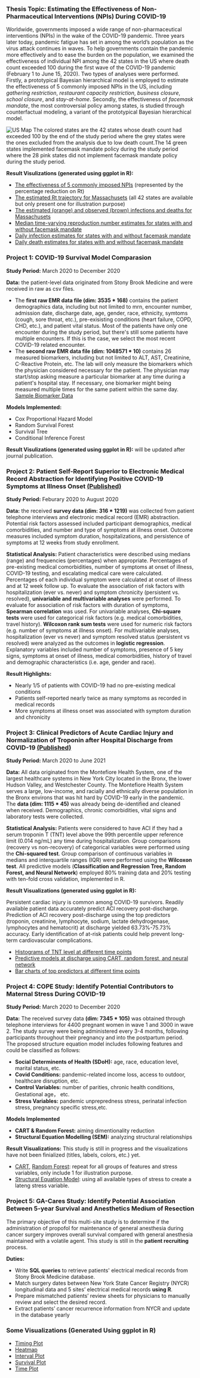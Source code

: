 ### Thesis Topic: Estimating the Effectiveness of Non-Pharmaceutical Interventions (NPIs) During COVID-19

Worldwide, governments imposed a wide range of non-pharmaceutical interventions (NPIs) in the wake of the COVID-19 pandemic. Three years later today, pandemic fatigue has set in among the world’s population as the virus attack continues in waves. To help governments contain the pandemic more effectively and to ease the burden on the population, we examined the effectiveness of individual NPI among the 42 states in the US where death count exceeded 100 during the first wave of the COVID-19 pandemic (February 1 to June 15, 2020). Two types of analyses were performed. Firstly, a prototypical Bayesian hierarchical model is employed to estimate the effectiveness of 5 commonly imposed NPIs in the US, including *gathering restriction*, *restaurant capacity restriction*, *business closure*, *school closure*, and *stay-at-home*. Secondly, the effectiveness of *facemask mandate*, the most controversial policy among states, is studied through counterfactual modeling, a variant of the prototypical Bayesian hierarchical model.

![US Map](./images/NPI/US_States.png)
The colored states are the 42 states whose death count had exceeded 100 by the end of the study period where the grey states were the ones excluded from the analysis due to low death count.The 14 green states implemented facemask mandate policy during the study period where the 28 pink states did not implement facemask mandate policy during the study period.

**Result Visulizations (generated using ggplot in R):**
* [The effectiveness of 5 commonly imposed NPIs](./images/NPI/NPI_Rt_Reduction.png) (represented by the percentage reduction on Rt)
* [The estimated Rt trajectory for Massachusets](./images/NPI/Massachusetts_Rt.png) (all 42 states are available but only present one for illustration purpose)
* [The estimated (orange) and observed (brown) infections and deaths for Massachusets](./images/NPI/Massachusetts_Infection_Death.png) 
* [Median time-varying reproduction number estimates for states with and without facemask mandate](./images/NPI/Mask_Rt_Estimates.png)
* [Daily infection estimates for states with and without facemask mandate](./images/NPI/Mask_Infection_Estimates.png)
* [Daily death estimates for states with and without facemask mandate](./images/NPI/Mask_Death_Estimates.png)

### Project 1: COVID-19 Survival Model Comparasion

**Study Period:** March 2020 to December 2020

**Data:** the patient-level data originated from Stony Brook Medicine and were received in raw as csv files. 
* The **first raw EMR data file (dim: 3535 * 168)** contains the patient demographics data, including but not limited to mrn, encounter number, admission date, discharge date, age, gender, race, ethnicity, symtoms (cough, sore throat, etc.), pre-exisisting conditions (heart failure, COPD, CHD, etc.), and patient vital status. Most of the patients have only one encounter during the study period, but there's still some patients have multiple encounters. If this is the case, we select the most recent COVID-19 related encounter.
* The **second raw EMR data file (dim: 1048571 * 10)** contains 26 measured biomarkers, including but not limited to ALT, AST, Creatinine, C-Reactive Protein, etc. The lab will only measure the biomarkers which the physician considered necessary for the patient. The physician may start/stop asking measure a particular biomarker at any time during a patient's hospital stay. If necessary, one biomarker might being measured multiple times for the same patient within the same day.
[Sample Biomarker Data](https://github.com/lyh07749/Yuhang_Liu_Profile/blob/main/data_files/Covid_Survival_Models/sample%20biomarker%20data.csv)

**Models Implemented:**
* Cox Proportional Hazard Model
* Random Survival Forest
* Survival Tree
* Conditional Inference Forest

**Result Visulizations (generated using ggplot in R):** will be updated after journal publication.

### Project 2: Patient Self-Report Superior to Electronic Medical Record Abstraction for Identifying Positive COVID-19 Symptoms at Illness Onset [(Published)](https://www.sciencedirect.com/science/article/pii/S2773065422000049)

**Study Period:** Feburary 2020 to August 2020

**Data:** the received **survey data (dim: 316 * 1219)** was collected from patient telephone interviews and electronic medical record (EMR) abstraction. Potential risk factors assessed included participant demographics, medical comorbidities, and number and type of symptoms at illness onset. Outcome measures included symptom duration, hospitalizations, and persistence of symptoms at 12 weeks from study enrollment.

**Statistical Analysis:** Patient characteristics were described using medians (range) and frequencies (percentages) when appropriate. Percentages of pre-existing medical comorbidities, number of symptoms at onset of illness, COVID-19 testing, and escalating medical care were calculated. Percentages of each individual symptom were calculated at onset of illness and at 12 week follow up. To evaluate the association of risk factors with hospitalization (ever vs. never) and symptom chronicity (persistent vs. resolved), **univariable and multivariable analyses** were performed.  To evaluate for association of risk factors with duration of symptoms, **Spearman correlation** was used. For univariable analyses, **Chi-square tests** were used for categorical risk factors (e.g. medical comorbidities, travel history). **Wilcoxon rank sum tests** were used for numeric risk factors (e.g. number of symptoms at illness onset). For multivariable analyses, hospitalization (ever vs never) and symptom resolved status (persistent vs resolved) were analyzed as the outcomes in **logistic regression**. Explanatory variables included number of symptoms, presence of 5 key signs, symptoms at onset of illness, medical comorbidities, history of travel and demographic characteristics (i.e. age, gender and race). 

**Result Highlights:**
* Nearly 1/5 of patients with COVID-19 had no pre-existing medical conditions
* Patients self-reported nearly twice as many symptoms as recorded in medical records
* More symptoms at illness onset was associated with symptom duration and chronicity

### Project 3: Clinical Predictors of Acute Cardiac Injury and Normalization of Troponin after Hospital Discharge from COVID-19 [(Published)](https://www.thelancet.com/action/showPdf?pii=S2352-3964%2822%2900010-X)

**Study Period:** March 2020 to June 2021

**Data:** All data originated from the Montefiore Health System, one of the largest healthcare systems in New York City located in the Bronx, the lower Hudson Valley, and Westchester County. The Montefiore Health System serves a large, low-income, and racially and ethnically
diverse population in the Bronx environs that was hit hard by COVID-19 early in the pandemic. The **data (dim: 1115 * 45)** was already being de-identified and cleaned when received. Demographics, chronic comorbidities, vital signs and laboratory tests were collected.

**Statistical Analysis:** Patients were considered to have ACI if they had a serum troponin T (TNT) level above the 99th percentile upper reference limit (0.014 ng/mL) any time during hospitalization. Group comparisons (recovery vs non-recovery) of categorical variables were performed using the **Chi-squared test**. Group comparison of continuous variables in medians and interquartile ranges (IQR) were performed using the **Wilcoxon test**. All predictive models (**Classification and Regression Tree, Random Forest, and Neural Network**) employed 80% training data and 20% testing with ten-fold cross validation, implemented in R. 

**Result Visualizations (generated using ggplot in R):**

Persistent cardiac injury is common among COVID-19 survivors. Readily available patient data accurately predict ACI recovery post-discharge. Prediction of ACI recovery post-discharge using the top predictors (troponin, creatinine, lymphocyte, sodium, lactate dehydrogenase, lymphocytes and hematocrit) at discharge yielded 63.73%-75.73% accuracy. Early identification of at-risk patients could help prevent long-term cardiovascular complications.

* [Histograms of TNT level at different time points](./images/ACI/ACI_1.jpg)
* [Predictive models at discharge using CART, random forest, and neural network](./images/ACI/ACI_2.jpg)
* [Bar charts of top predictors at different time points](./images/ACI/ACI_3.jpg)

### Project 4: COPE Study: Identify Potential Contributors to Maternal Stress During COVID-19

**Study Period:** March 2020 to December 2020

**Data:** The received survey data **(dim: 7345 * 105)** was obtained through telephone interviews for 4400 pregnant women in wave 1 and 3000 in wave 2. The study survey were being administered every 3-4 months, following participants throughout their pregnancy and into the postpartum period. The proposed structure equation model includes following features and could be classified as follows:
* **Social Determinents of Health (SDoH):** age, race, education level, marital status, etc.
* **Covid Conditions:** pandemic-related income loss, access to outdoor, healthcare disruption, etc.
* **Control Variables:** number of parities, chronic health conditions, Gestational age， etc.
* **Stress Variables:** pandemic unprepredness stress, perinatal infection stress, pregnancy specific stress,etc.

**Models Implemented**
* **CART & Random Forest:** aiming dimentionality reduction
* **Structural Equation Modelling (SEM):** analyzing structural relationships

**Result Visualizations:** This study is still in progress and the visualizations have not been finialized (titles, labels, colors, etc.) yet.
* [CART](./images/COPE/CART.png), [Random Forest](./images/COPE/RF.png): repeat for all groups of features and stress variables, only include 1 for illustration purpose.
* [Structural Equation Model](./images/COPE/SEM_Result.png): using all available types of stress to create a lateng stress variable.


### Project 5: GA-Cares Study: Identify Potential Association Between 5-year Survival and Anesthetics Medium of Resection

The primary objective of this multi-site study is to determine if the administration of propofol for maintenance of general anesthesia during cancer surgery improves overall survival compared with general anesthesia maintained with a volatile agent. This study is still in the **patient recruiting** process. 

**Duties:**
 
* Write **SQL queries** to retrieve patients' electrical medical records from Stony Brook Medicine database.
* Match surgery dates between New York State Cancer Registry (NYCR) longitudinal data and 5 sites’ electrical medical records **using R**.
* Prepare mismatched patients’ review sheets for physicians to manually review and select the desired record.
* Extract patients’ cancer recurrence information from NYCR and update in the database yearly


### Some Visualizations (Generated Using ggplot in R)
* [Timing Plot](./images/Others/Timing.png)
* [Heatmap](./images/Others/Heatmap.jpeg)
* [Interval Plot](./images/Others/Interval_Plot.png)
* [Survival Plot](./images/Others/Survival_Plot.png)
* [Time Plot](./images/Others/Time_Plot.png)
